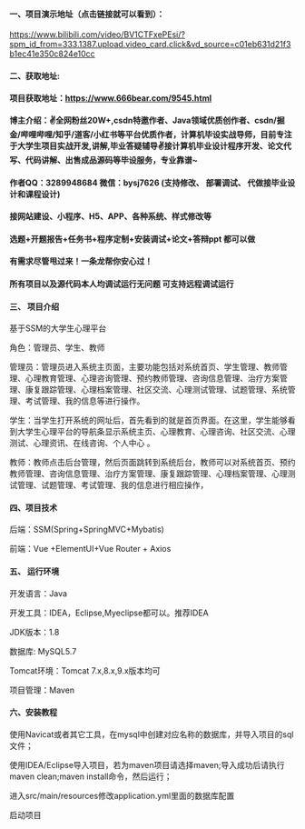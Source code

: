 


#### 一、项目演示地址（点击链接就可以看到）：
https://www.bilibili.com/video/BV1CTFxePEsi/?spm_id_from=333.1387.upload.video_card.click&vd_source=c01eb631d21f3b1ec41e350c824e10cc

#### 二、获取地址:

#### 项目获取地址：https://www.666bear.com/9545.html

**博主介绍：✌全网粉丝20W+,csdn特邀作者、Java领域优质创作者、csdn/掘金/哔哩哔哩/知乎/道客/小红书等平台优质作者，计算机毕设实战导师，目前专注于大学生项目实战开发,讲解,毕业答疑辅导✌接计算机毕业设计程序开发、论文代写、代码讲解、出售成品源码等毕设服务，专业靠谱~**

#### 作者QQ：3289948684 微信：bysj7626 (支持修改、 部署调试、 代做接毕业设计和课程设计)

#### 接网站建设、小程序、H5、APP、各种系统、样式修改等

#### 选题+开题报告+任务书+程序定制+安装调试+论文+答辩ppt 都可以做

#### 有需求尽管甩过来！一条龙帮你安心过！

#### 所有项目以及源代码本人均调试运行无问题 可支持远程调试运行


#### 三、 项目介绍

基于SSM的大学生心理平台

角色：管理员、学生、教师

管理员：管理员进入系统主页面，主要功能包括对系统首页、学生管理、教师管理、心理教育管理、心理咨询管理、预约教师管理、咨询信息管理、治疗方案管理、康复跟踪管理、心理档案管理、社区交流、心理测试管理、试题管理、系统管理、考试管理、我的信息等进行操作。

学生：当学生打开系统的网址后，首先看到的就是首页界面。在这里，学生能够看到大学生心理平台的导航条显示系统主页、心理教育、心理咨询、社区交流、心理测试、心理资讯、在线咨询、个人中心 。

教师：教师点击后台管理，然后页面跳转到系统后台，教师可以对系统首页、预约教师管理、咨询信息管理、治疗方案管理、康复跟踪管理、心理档案管理、心理测试管理、试题管理、考试管理、我的信息进行相应操作，

#### 四、项目技术

后端：SSM(Spring+SpringMVC+Mybatis)

前端：Vue +ElementUI+Vue Router + Axios

#### 五、 运行环境

开发语言：Java

开发工具：IDEA，Eclipse,Myeclipse都可以。推荐IDEA

JDK版本：1.8

数据库: MySQL5.7

Tomcat环境：Tomcat 7.x,8.x,9.x版本均可

项目管理：Maven



#### 六、安装教程

使用Navicat或者其它工具，在mysql中创建对应名称的数据库，并导入项目的sql文件；

使用IDEA/Eclipse导入项目，若为maven项目请选择maven;导入成功后请执行maven clean;maven install命令，然后运行；

进入src/main/resources修改application.yml里面的数据库配置

启动项目

